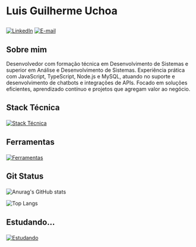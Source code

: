 <h1><p><strong>Luis Guilherme Uchoa</strong></p></h2>

[![LinkedIn](https://img.shields.io/badge/LinkedIn-0077B5?style=for-the-badge&logo=linkedin&logoColor=white)](https://www.linkedin.com/in/luis-guilherme-uchoa-6222b2b7/) 
[![E-mail](https://img.shields.io/badge/-Email-000?style=for-the-badge&logo=microsoft-outlook&logoColor=007BFF)](mailto:lguilhermeuchoa@gmail.com)

<h2>Sobre mim </h2>
Desenvolvedor com formação técnica em Desenvolvimento de Sistemas e superior em Análise e Desenvolvimento de Sistemas.
Experiência prática com JavaScript, TypeScript, Node.js e MySQL, atuando no suporte e desenvolvimento de chatbots e integrações de APIs. Focado em soluções eficientes, aprendizado contínuo e projetos que agregam valor ao negócio.

<h2><p><strong>Stack Técnica</strong></p></h2>
<a href="https://skillicons.dev">
  <img src="https://skillicons.dev/icons?i=js,typescript,php,nodejs,react,express,mysql,yarn" alt="Stack Técnica" />
</a>

<h2><p><strong>Ferramentas</strong></p></h2>
<a href="https://skillicons.dev">
  <img src="https://skillicons.dev/icons?i=postman,git,vscode" alt="Ferramentas" />
</a>

<h2><p><strong>Git Status</strong></p></h2>

![Anurag's GitHub stats](https://github-readme-stats.vercel.app/api?username=LuisUchoa&show_icons=true&theme=radical)

![Top Langs](https://github-readme-stats.vercel.app/api/top-langs/?username=LuisUchoa&layout=compact&theme=radical)


<h2><p><strong>Estudando...</strong></p></h2>
<a href="https://skillicons.dev">
  <img src="https://skillicons.dev/icons?i=dotnet,cs,angular" alt="Estudando" />
</a>

